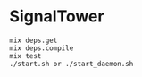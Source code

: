 SignalTower
===========

```
mix deps.get
mix deps.compile
mix test
./start.sh or ./start_daemon.sh
```
